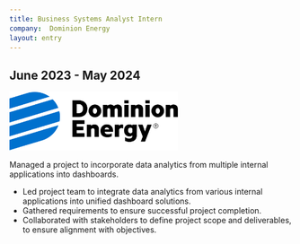```yaml
---
title: Business Systems Analyst Intern
company:  Dominion Energy
layout: entry
---
```

## June 2023 - May 2024
<img src="/assets/images/Dominion Energy Logo.png" alt="The logo of the University of South Carolina." width="300px">

Managed a project to incorporate data analytics from multiple internal applications into dashboards.
* Led project team to integrate data analytics from various internal applications into unified dashboard solutions.
* Gathered requirements to ensure successful project completion.
* Collaborated with stakeholders to define project scope and deliverables, to ensure alignment with objectives.
